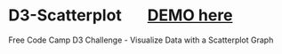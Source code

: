 # D3-Scatterplot &nbsp; &nbsp; &nbsp; [DEMO here](https://ziweidream.github.io/D3-Scatterplot/)
Free Code Camp D3 Challenge - Visualize Data with a Scatterplot Graph
